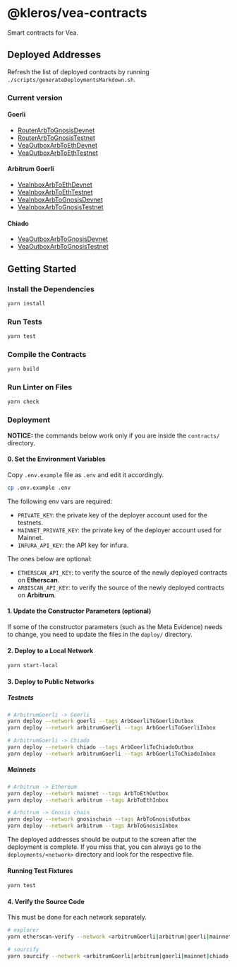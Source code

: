 # @kleros/vea-contracts

Smart contracts for Vea.

## Deployed Addresses

Refresh the list of deployed contracts by running `./scripts/generateDeploymentsMarkdown.sh`.

### Current version

#### Goerli

- [RouterArbToGnosisDevnet](https://goerli.etherscan.io/address/0x770cDAF7284B8838c699910433A927a49bB6765A)
- [RouterArbToGnosisTestnet](https://goerli.etherscan.io/address/0x8228116e0d5Fd2611788E68fF77D5f21b005cE11)
- [VeaOutboxArbToEthDevnet](https://goerli.etherscan.io/address/0x8dC6CCd123E680018923000854dE7E293E744DA0)
- [VeaOutboxArbToEthTestnet](https://goerli.etherscan.io/address/0x6dfc228652A6eE943eA37c269E2602BF2e198Ae9)

#### Arbitrum Goerli

- [VeaInboxArbToEthDevnet](https://goerli.arbiscan.io/address/0x1224E83DF410b43A65ed3e375a6442813B1aea14)
- [VeaInboxArbToEthTestnet](https://goerli.arbiscan.io/address/0xb7d2C76641B21718cC8A0b595be438c863A6e031)
- [VeaInboxArbToGnosisDevnet](https://goerli.arbiscan.io/address/0x84de475fed07406aA3B05248f1a7b0Fca11DA012)
- [VeaInboxArbToGnosisTestnet](https://goerli.arbiscan.io/address/0x4738A566706eDd30Fe175e20eDDd21c5c7bD79Ea)

#### Chiado

- [VeaOutboxArbToGnosisDevnet](https://blockscout.com/gnosis/chiado/address/0xEe27226A8fa11Ba851410EB09d32884aEE219D75)
- [VeaOutboxArbToGnosisTestnet](https://blockscout.com/gnosis/chiado/address/0x359c4E8225866aB97ab054ec36aBe923e70eF741)

## Getting Started

### Install the Dependencies

```bash
yarn install
```

### Run Tests

```bash
yarn test
```

### Compile the Contracts

```bash
yarn build
```

### Run Linter on Files

```bash
yarn check
```

### Deployment

**NOTICE:** the commands below work only if you are inside the `contracts/` directory.

#### 0. Set the Environment Variables

Copy `.env.example` file as `.env` and edit it accordingly.

```bash
cp .env.example .env
```

The following env vars are required:

- `PRIVATE_KEY`: the private key of the deployer account used for the testnets.
- `MAINNET_PRIVATE_KEY`: the private key of the deployer account used for Mainnet.
- `INFURA_API_KEY`: the API key for infura.

The ones below are optional:

- `ETHERSCAN_API_KEY`: to verify the source of the newly deployed contracts on **Etherscan**.
- `ARBISCAN_API_KEY`: to verify the source of the newly deployed contracts on **Arbitrum**.

#### 1. Update the Constructor Parameters (optional)

If some of the constructor parameters (such as the Meta Evidence) needs to change, you need to update the files in the `deploy/` directory.

#### 2. Deploy to a Local Network

```bash
yarn start-local
```

#### 3. Deploy to Public Networks

##### Testnets

```bash
# ArbitrumGoerli -> Goerli
yarn deploy --network goerli --tags ArbGoerliToGoerliOutbox
yarn deploy --network arbitrumGoerli --tags ArbGoerliToGoerliInbox

# ArbitrumGoerli -> Chiado
yarn deploy --network chiado --tags ArbGoerliToChiadoOutbox
yarn deploy --network arbitrumGoerli --tags ArbGoerliToChiadoInbox
```

##### Mainnets

```bash
# Arbitrum -> Ethereum
yarn deploy --network mainnet --tags ArbToEthOutbox
yarn deploy --network arbitrum --tags ArbToEthInbox

# Arbitrum -> Gnosis chain
yarn deploy --network gnosischain --tags ArbToGnosisOutbox
yarn deploy --network arbitrum --tags ArbToGnosisInbox
```

The deployed addresses should be output to the screen after the deployment is complete.
If you miss that, you can always go to the `deployments/<network>` directory and look for the respective file.

#### Running Test Fixtures

```bash
yarn test
```

#### 4. Verify the Source Code

This must be done for each network separately.

```bash
# explorer
yarn etherscan-verify --network <arbitrumGoerli|arbitrum|goerli|mainnet|chiado|gnosischain>

# sourcify
yarn sourcify --network <arbitrumGoerli|arbitrum|goerli|mainnet|chiado|gnosischain>
```
